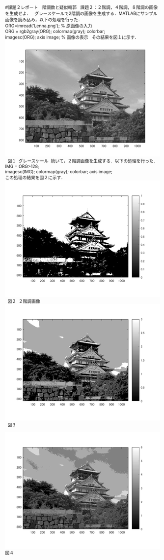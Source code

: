 #課題２レポート　階調数と疑似輪郭  
課題２：２階調，４階調，８階調の画像を生成せよ．  
グレースケールで2階調の画像を生成する．MATLABにサンプル画像を読み込み，以下の処理を行った．  
ORG=imread('Lenna.png'); % 原画像の入力  
ORG = rgb2gray(ORG); colormap(gray); colorbar;  
imagesc(ORG); axis image; % 画像の表示  
その結果を図１に示す．  
![原画像](https://github.com/JI1OIR/image_processing/blob/master/02/02o.png?raw=true)  
図１  グレースケール
  続いて，２階調画像を生成する．以下の処理を行った．
IMG = ORG>128;  
imagesc(IMG); colormap(gray); colorbar;  axis image;  
この処理の結果を図２に示す．
![原画像](https://github.com/JI1OIR/image_processing/blob/master/02/02im1.png?raw=true)  
図２  ２階調画像
![原画像](https://github.com/JI1OIR/image_processing/blob/master/02/02im2.png?raw=true)  
図３  

![原画像](https://github.com/JI1OIR/image_processing/blob/master/02/02im3.png?raw=true)  
図４    
  
